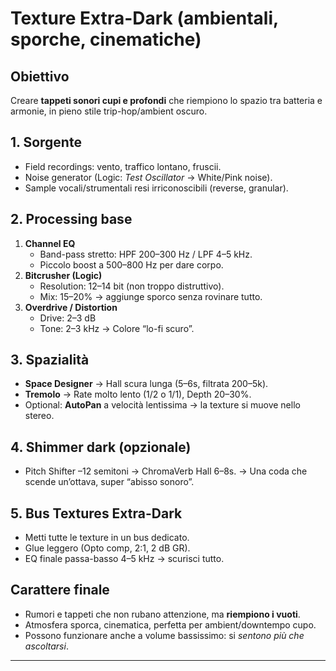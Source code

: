 # **Texture Extra-Dark (ambientali, sporche, cinematiche)**
## **Obiettivo**
Creare **tappeti sonori cupi e profondi** che riempiono lo spazio tra batteria e armonie, in pieno stile trip-hop/ambient oscuro.

## **1. Sorgente**
- Field recordings: vento, traffico lontano, fruscii.
- Noise generator (Logic: *Test Oscillator* → White/Pink noise).
- Sample vocali/strumentali resi irriconoscibili (reverse, granular).

## **2. Processing base**
1. **Channel EQ**
	- Band-pass stretto: HPF 200–300 Hz / LPF 4–5 kHz.
	- Piccolo boost a 500–800 Hz per dare corpo.
1. **Bitcrusher (Logic)**
	- Resolution: 12–14 bit (non troppo distruttivo).
	- Mix: 15–20% → aggiunge sporco senza rovinare tutto.
1. **Overdrive / Distortion**
	- Drive: 2–3 dB
	- Tone: 2–3 kHz -> Colore “lo-fi scuro”.

## **3. Spazialità**
- **Space Designer** → Hall scura lunga (5–6s, filtrata 200–5k).
- **Tremolo** → Rate molto lento (1/2 o 1/1), Depth 20–30%.
- Optional: **AutoPan** a velocità lentissima → la texture si muove nello stereo.

## **4. Shimmer dark (opzionale)**
- Pitch Shifter –12 semitoni → ChromaVerb Hall 6–8s. -> Una coda che scende un’ottava, super “abisso sonoro”.

## **5. Bus Textures Extra-Dark**
- Metti tutte le texture in un bus dedicato.
- Glue leggero (Opto comp, 2:1, 2 dB GR).
- EQ finale passa-basso 4–5 kHz → scurisci tutto.

## **Carattere finale**
- Rumori e tappeti che non rubano attenzione, ma **riempiono i vuoti**.
- Atmosfera sporca, cinematica, perfetta per ambient/downtempo cupo.
- Possono funzionare anche a volume bassissimo: si *sentono più che ascoltarsi*.

---

